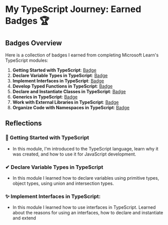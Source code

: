 # My TypeScript Journey: Earned Badges 🏆

## Badges Overview

Here is a collection of badges I earned from completing Microsoft Learn's TypeScript modules:

1. **Getting Started with TypeScript**: [Badge](https://learn.microsoft.com/api/achievements/share/ru-ru/47812954/3WYFMVMH?sharingId=F8A653FA01C14D22)
2. **Declare Variable Types in TypeScript**: [Badge](https://learn.microsoft.com/api/achievements/share/en-us/47812954/J5CGNWFT?sharingId=F8A653FA01C14D22)
3. **Implement Interfaces in TypeScript**: [Badge](https://learn.microsoft.com/api/achievements/share/en-us/47812954/KJL5TH8B?sharingId=F8A653FA01C14D22)
4. **Develop Typed Functions in TypeScript**: [Badge](badge-link)
5. **Declare and Instantiate Classes in TypeScript**: [Badge](badge-link)
6. **Generics in TypeScript**: [Badge](badge-link)
7. **Work with External Libraries in TypeScript**: [Badge](badge-link)
8. **Organize Code with Namespaces in TypeScript**: [Badge](badge-link)

## Reflections

### 👀 Getting Started with TypeScript

- In this module, I'm introduced to the TypeScript language, learn why it was created, and how to use it for JavaScript development.

### ✔ Declare Variable Types in TypeScript

- In this module I learned how to declare variables using primitive types, object types, using union and intersection types.

### ✨ Implement Interfaces in TypeScript:

- In this module I learned how to use interfaces in TypeScript. Learned about the reasons for using an interfaces, how to declare and instantiate and extend
